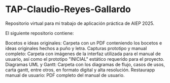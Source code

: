 # TAP-Claudio-Reyes-Gallardo
Repositorio virtual para mi trabajo de aplicación práctica de AIEP 2025.

El siguiente repositorio contiene:

Bocetos e ideas originales: Carpeta con un PDF conteniendo los bocetos e ideas originales hechos a puño y letra.
Capturas prototipo y manual completo: Carpeta con imágenes de la interfaz utilizada para el manual de usuario, así como el prototipo "INICIAL" estático requerido para el proyecto. 
Diagramas UML y Gantt: Carpeta con los diagramas de flujo, casos de usos, carta gantt, entre otros, en formato digital y alta resolución.
Restaurapp manual de usuario: PDF completo del manual de usuario.
